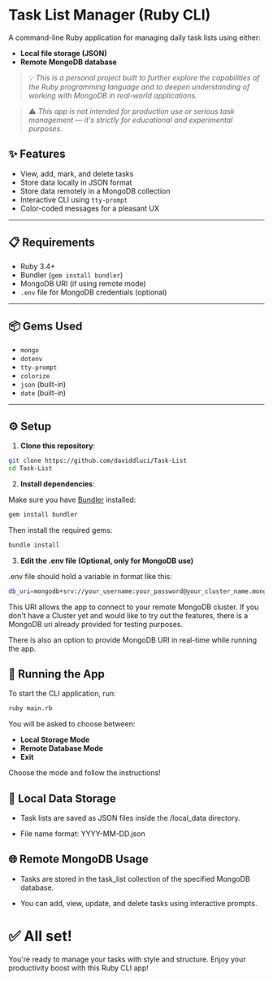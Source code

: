 # Task List Manager (Ruby CLI)

A command-line Ruby application for managing daily task lists using either:
-  **Local file storage (JSON)**
-  **Remote MongoDB database**

> 💡 *This is a personal project built to further explore the capabilities of the Ruby programming language and to deepen understanding of working with MongoDB in real-world applications.*  

> ⚠️ *This app is not intended for production use or serious task management — it's strictly for educational and experimental purposes.*

## ✨ Features

- View, add, mark, and delete tasks
- Store data locally in JSON format
- Store data remotely in a MongoDB collection
- Interactive CLI using `tty-prompt`
- Color-coded messages for a pleasant UX

---

## 📋 Requirements

- Ruby 3.4+
- Bundler (`gem install bundler`)
- MongoDB URI (if using remote mode)
- `.env` file for MongoDB credentials (optional)

---

## 📦 Gems Used

- `mongo`
- `dotenv`
- `tty-prompt`
- `colorize`
- `json` (built-in)
- `date` (built-in)

---

## ⚙️ Setup

1. **Clone this repository**:

```bash
git clone https://github.com/daviddluci/Task-List
cd Task-List
```

2. **Install dependencies**:

Make sure you have [Bundler](https://bundler.io/) installed:

```bash
gem install bundler
```

Then install the required gems:

```bash
bundle install
```

3. **Edit the .env file (Optional, only for MongoDB use)**

.env file should hold a variable in format like this:

```bash
db_uri=mongodb+srv://your_username:your_password@your_cluster_name.mongodb.net/collection_name?retryWrites=true&w=majority
```

This URI allows the app to connect to your remote MongoDB cluster.
If you don't have a Cluster yet and would like to try out the features, there is a MongoDB uri already provided for testing purposes.

There is also an option to provide MongoDB URI in real-time while running the app.

## 🚀 Running the App

To start the CLI application, run:

```bash
ruby main.rb
```

You will be asked to choose between:

- **Local Storage Mode**
- **Remote Database Mode**
- **Exit**

Choose the mode and follow the instructions!

## 📂 Local Data Storage

- Task lists are saved as JSON files inside the /local_data directory.

- File name format: YYYY-MM-DD.json

## 🌐 Remote MongoDB Usage
- Tasks are stored in the task_list collection of the specified MongoDB database.

- You can add, view, update, and delete tasks using interactive prompts.

# ✅ All set!

You're ready to manage your tasks with style and structure.
Enjoy your productivity boost with this Ruby CLI app!